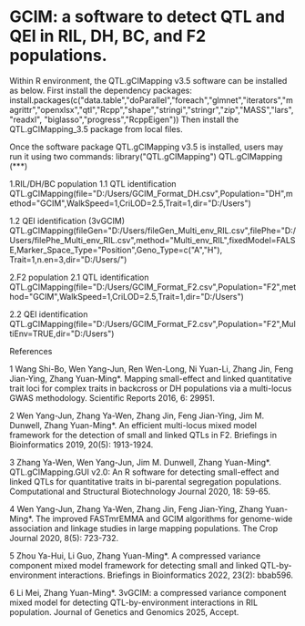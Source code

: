 # GCIM: a software to detect QTL and QEI in RIL, DH, BC, and F2 populations.

Within R environment, the QTL.gCIMapping v3.5 software can be installed as below. 
First install the dependency packages:
install.packages(c("data.table","doParallel","foreach","glmnet","iterators","magrittr","openxlsx","qtl","Rcpp","shape","stringi","stringr","zip","MASS","lars","readxl", "biglasso","progress","RcppEigen"))
Then install the QTL.gCIMapping_3.5 package from local files.

Once the software package QTL.gCIMapping v3.5 is installed, users may run it using two commands:
library("QTL.gCIMapping")
QTL.gCIMapping (***)

1.RIL/DH/BC population
1.1 QTL identification
QTL.gCIMapping(file="D:/Users/GCIM_Format_DH.csv",Population="DH",method="GCIM",WalkSpeed=1,CriLOD=2.5,Trait=1,dir="D:/Users")

1.2 QEI identification (3vGCIM)
QTL.gCIMapping(fileGen="D:/Users/fileGen_Multi_env_RIL.csv",filePhe="D:/Users/filePhe_Multi_env_RIL.csv",method="Multi_env_RIL",fixedModel=FALSE,Marker_Space_Type="Position",Geno_Type=c("A","H"), Trait=1,n.en=3,dir="D:/Users/")

2.F2 population
2.1 QTL identification
QTL.gCIMapping(file="D:/Users/GCIM_Format_F2.csv",Population="F2",method="GCIM",WalkSpeed=1,CriLOD=2.5,Trait=1,dir="D:/Users")

2.2 QEI identification
QTL.gCIMapping(file="D:/Users/GCIM_Format_F2.csv",Population="F2",MultiEnv=TRUE,dir="D:/Users")

References

1	Wang Shi-Bo, Wen Yang-Jun, Ren Wen-Long, Ni Yuan-Li, Zhang Jin, Feng Jian-Ying, Zhang Yuan-Ming*. Mapping small-effect and linked quantitative trait loci for complex traits in backcross or DH populations via a multi-locus GWAS methodology. Scientific Reports 2016, 6: 29951.

2	Wen Yang-Jun, Zhang Ya-Wen, Zhang Jin, Feng Jian-Ying, Jim M. Dunwell, Zhang Yuan-Ming*. An efficient multi-locus mixed model framework for the detection of small and linked QTLs in F2. Briefings in Bioinformatics 2019, 20(5): 1913-1924.

3	Zhang Ya-Wen, Wen Yang-Jun, Jim M. Dunwell, Zhang Yuan-Ming*. QTL.gCIMapping.GUI v2.0: An R software for detecting small-effect and linked QTLs for quantitative traits in bi-parental segregation populations. Computational and Structural Biotechnology Journal 2020, 18: 59-65.

4	Wen Yang-Jun, Zhang Ya-Wen, Zhang Jin, Feng Jian-Ying, Zhang Yuan-Ming*. The improved FASTmrEMMA and GCIM algorithms for genome-wide association and linkage studies in large mapping populations. The Crop Journal 2020, 8(5): 723-732.

5	Zhou Ya-Hui, Li Guo, Zhang Yuan-Ming*. A compressed variance component mixed model framework for detecting small and linked QTL-by-environment interactions. Briefings in Bioinformatics 2022, 23(2): bbab596.

6	Li Mei, Zhang Yuan-Ming*. 3vGCIM: a compressed variance component mixed model for detecting QTL-by-environment interactions in RIL population. Journal of Genetics and Genomics 2025, Accept.
